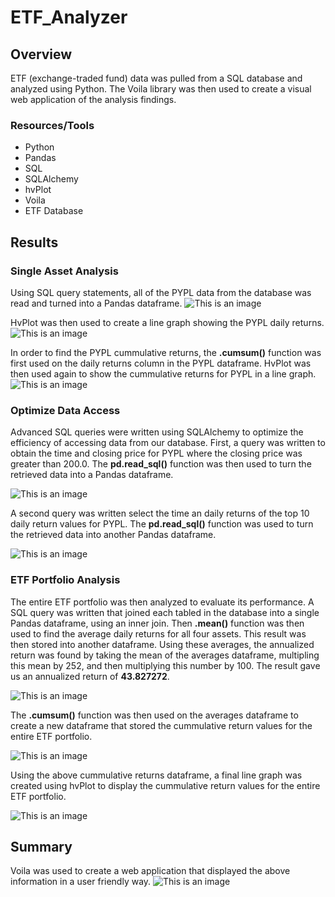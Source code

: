 # ETF_Analyzer
## Overview
ETF (exchange-traded fund) data was pulled from a SQL database and analyzed using Python. The Voila library was then used to create a visual web application of the analysis findings. 

### Resources/Tools
- Python
- Pandas
- SQL
- SQLAlchemy
- hvPlot
- Voila
- ETF Database

## Results
### Single Asset Analysis
Using SQL query statements, all of the PYPL data from the database was read and turned into a Pandas dataframe.
![This is an image](https://github.com/dsilvaggio/ETF_Analyzer/blob/main/Resources/Screen%20Shot%202022-08-10%20at%209.00.29%20AM.png)

HvPlot was then used to create a line graph showing the PYPL daily returns. 
![This is an image](https://github.com/dsilvaggio/ETF_Analyzer/blob/main/Resources/Screen%20Shot%202022-08-10%20at%209.00.54%20AM.png)

In order to find the PYPL cummulative returns, the **.cumsum()** function was first used on the daily returns column in the PYPL dataframe. HvPlot was then used again to show the cummulative returns for PYPL in a line graph. 
![This is an image](https://github.com/dsilvaggio/ETF_Analyzer/blob/main/Resources/Screen%20Shot%202022-08-10%20at%209.01.01%20AM.png)


### Optimize Data Access
Advanced SQL queries were written using SQLAlchemy to optimize the efficiency of accessing data from our database. First, a query was written to obtain the time and closing price for PYPL where the closing price was greater than 200.0. The **pd.read_sql()** function was then used to turn the retrieved data into a Pandas dataframe.

![This is an image](https://github.com/dsilvaggio/ETF_Analyzer/blob/main/Resources/Screen%20Shot%202022-08-10%20at%209.06.53%20AM.png)

A second query was written select the time an daily returns of the top 10 daily return values for PYPL. The **pd.read_sql()** function was used to turn the retrieved data into another Pandas dataframe.

![This is an image](https://github.com/dsilvaggio/ETF_Analyzer/blob/main/Resources/Screen%20Shot%202022-08-10%20at%209.07.01%20AM.png)

### ETF Portfolio Analysis
The entire ETF portfolio was then analyzed to evaluate its performance. A SQL query was written that joined each tabled in the database into a single Pandas dataframe, using an inner join. Then **.mean()** function was then used to find the average daily returns for all four assets. This result was then stored into another dataframe. Using these averages, the annualized return was found by taking the mean of the averages dataframe, multipling this mean by 252, and then multiplying this number by 100. The result gave us an annualized return of **43.827272**.

![This is an image](https://github.com/dsilvaggio/ETF_Analyzer/blob/main/Resources/Screen%20Shot%202022-08-10%20at%209.31.29%20AM.png)

The **.cumsum()** function was then used on the averages dataframe to create a new dataframe that stored the cummulative return values for the entire ETF portfolio.

![This is an image](https://github.com/dsilvaggio/ETF_Analyzer/blob/main/Resources/Screen%20Shot%202022-08-10%20at%209.27.39%20AM.png)

Using the above cummulative returns dataframe, a final line graph was created using hvPlot to display the cummulative return values for the entire ETF portfolio.

![This is an image](https://github.com/dsilvaggio/ETF_Analyzer/blob/main/Resources/Screen%20Shot%202022-08-10%20at%209.27.49%20AM.png)

## Summary

Voila was used to create a web application that displayed the above information in a user friendly way. 
![This is an image](https://github.com/dsilvaggio/ETF_Analyzer/blob/main/Resources/Screen%20Shot%202022-08-09%20at%202.58.14%20PM.png)
